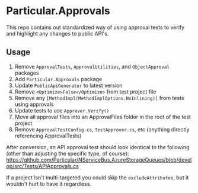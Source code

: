 # Particular.Approvals

This repo contains out standardized way of using approval tests to verify and highlight any changes to public API's.

## Usage

1. Remove `ApprovalTests`, `ApprovalUtilities`, and `ObjectApproval` packages
1. Add `Particular.Approvals` package
1. Update `PublicApiGenerator` to latest version
1. Remove `<Optimize>False</Optimize>` from test project file
1. Remove any `[MethodImpl(MethodImplOptions.NoInlining)]` from tests using approvals
1. Update tests to use `Approver.Verify()`
1. Move all approval files into an ApprovalFiles folder in the root of the test project
1. Remove `ApprovalTestConfig.cs`, `TestApprover.cs`, etc (anything directly referencing ApprovalTests)

After conversion, an API approval test should look identical to the following (other than adjusting the specific type, of course): https://github.com/Particular/NServiceBus.AzureStorageQueues/blob/develop/src/Tests/APIApprovals.cs

If a project isn't multi-targeted you could skip the `excludeAttributes`, but it wouldn't hurt to have it regardless.


